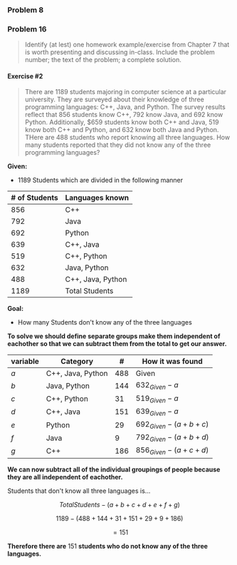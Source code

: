 ### Problem 8

### Problem 16

> Identify (at lest) one homework example/exercise from Chapter 7 that is worth presenting and discussing in-class. Include the problem number; the text of the problem; a complete solution.


#### Exercise #2

> There are $1189$ students majoring in computer science at a particular university. They are surveyed about their knowledge of three programming languages: C++, Java, and Python. The survey results reflect that $856$ students know C++, $792$ know Java, and $692$ know Python. Additionally, $659 students know both C++ and Java, 519 know both C++ and Python, and $632$ know both Java and Python. THere are $488$ students who report knowing all three languages. How many students reported that they did not know any of the three programming languages?

**Given:**

- 1189 Students which are divided in the following manner

|# of Students|Languages known|
|---|---|
|856|C++|
|792|Java|
|692|Python|
|639|C++, Java|
|519|C++, Python|
|632|Java, Python|
|488|C++, Java, Python|
|1189|Total Students|

**Goal:**

- How many Students don't know any of the three languages

**To solve we should define separate groups make them independent of eachother so that we can subtract them from the total to get our answer.**

|variable|Category|#|How it was found|
|---|---|---|---|
|$a$|C++, Java, Python|488|Given|
|$b$|Java, Python|144|$632_{Given} - a$|
|$c$|C++, Python|31|$519_{Given} - a$|
|$d$|C++, Java|151|$639_{Given} - a$|
|$e$|Python|29|$692_{Given} - (a + b + c)$|
|$f$|Java|9|$792_{Given} - (a + b + d)$|
|$g$|C++|186|$856_{Given} - (a + c + d)$|

**We can now subtract all of the individual groupings of people because they are all independent of eachother.**

Students that don't know all three languages is...

$$Total Students - (a + b + c + d + e + f + g)$$

$$1189 - ( 488 + 144 + 31 + 151 + 29 + 9 + 186 )$$

$$= 151$$

**Therefore there are** $151$ **students who do not know any of the three languages.**
